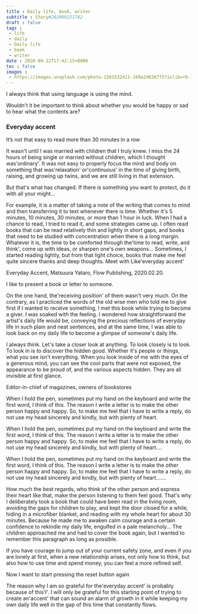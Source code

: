```yaml
---
title : Daily life, book, writer
subtitle : Story#202009221742
draft : false
tags :
 - life
 - daily
 - Daily life
 - book
 - writer
date : 2020-09-22T17:42:15+0900
toc : false
images : 
 - https://images.unsplash.com/photo-1561532411-169a2d6267f5?ixlib=rb-1.2.1&q=85&fm=jpg&crop=entropy&cs=srgb&ixid=eyJhcHBfaWQiOjE1NTU0OX0
---
```

I always think that using language is using the mind.  

Wouldn't it be important to think about whether you would be happy or sad to hear what the contents are?  

### Everyday accent  

It’s not that easy to read more than 30 minutes in a row  

It wasn't until I was married with children that I truly knew. I miss the 24 hours of being single or married without children, which I thought was'ordinary'. It was not easy to properly focus the mind and body on something that was'relaxation' or'continuous' in the time of giving birth, raising, and growing up twins, and we are still living in that extension.  

But that's what has changed. If there is something you want to protect, do it with all your might...  

For example, it is a matter of taking a note of the writing that comes to mind and then transferring it to text whenever there is time. Whether it's 5 minutes, 10 minutes, 30 minutes, or more than 1 hour in luck. When I had a chance to read, I tried to read it, and some strategies came up. I often read books that can be read relatively thin and lightly in short gaps, and books that need to be studied with concentration when there is a long margin. Whatever it is, the time to be comforted through the'time to read, write, and think', come up with ideas, or sharpen one's own weapons... Sometimes, I started reading lightly, but from that light choice, books that make me feel quite sincere thanks and deep thoughts. Meet with Like'everyday accent'  

Everyday Accent, Matsuura Yataro, Flow Publishing, 2020.02.20.  

I like to present a book or letter to someone.  

On the one hand, the'receiving position' of them wasn't very much. On the contrary, as I practiced the words of the old wise men who told me to give first if I wanted to receive something, I met this book while trying to become a giver. I was soaked with the feeling. I wondered how straightforward the artist's daily life would be, conveying the precious reflections of everyday life in such plain and neat sentences, and at the same time, I was able to look back on my daily life to become a glimpse of someone's daily life.  

I always think. Let's take a closer look at anything. To look closely is to look. To look in is to discover the hidden good. Whether it's people or things, what you see isn't everything. When you look inside of me with the eyes of a generous mind, you can see the cool parts that were not exposed, the appearance to be proud of, and the various aspects hidden. They are all invisible at first glance.  

Editor-in-chief of magazines, owners of bookstores  

When I hold the pen, sometimes put my hand on the keyboard and write the first word, I think of this. The reason I write a letter is to make the other person happy and happy. So, to make me feel that I have to write a reply, do not use my head sincerely and kindly, but with plenty of heart.  

When I hold the pen, sometimes put my hand on the keyboard and write the first word, I think of this. The reason I write a letter is to make the other person happy and happy. So, to make me feel that I have to write a reply, do not use my head sincerely and kindly, but with plenty of heart....  

When I hold the pen, sometimes put my hand on the keyboard and write the first word, I think of this. The reason I write a letter is to make the other person happy and happy. So, to make me feel that I have to write a reply, do not use my head sincerely and kindly, but with plenty of heart.......  

How much the best regards, who think of the other person and express their heart like that, make the person listening to them feel good. That's why I deliberately took a book that could have been read in the living room, avoiding the gaps for children to play, and kept the door closed for a while, hiding in a microfiber blanket, and reading with my whole heart for about 30 minutes. Because he made me to awaken calm courage and a certain confidence to rekindle my daily life, engulfed in a pale melancholy... The children approached me and had to cover the book again, but I wanted to remember this paragraph as long as possible.  

If you have courage to jump out of your current safety zone, and even if you are lonely at first, when a new relationship arises, not only how to think, but also how to use time and spend money, you can feel a more refined self.  

Now I want to start pressing the reset button again  

The reason why I am so grateful for the'everyday accent' is probably because of this'I'. I will only be grateful for this starting point of trying to create an'accent' that can sound an alarm of growth in it while keeping my own daily life well in the gap of this time that constantly flows.  
